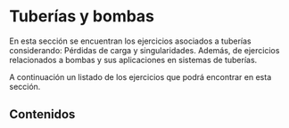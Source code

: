 # Tuberías y bombas
En esta sección se encuentran los ejercicios asociados a tuberías considerando: Pérdidas de carga y singularidades. Además, de ejercicios relacionados a bombas y sus aplicaciones en sistemas de tuberías.

A continuación un listado de los ejercicios que podrá encontrar en esta sección.

## Contenidos

```{tableofcontents}
```
